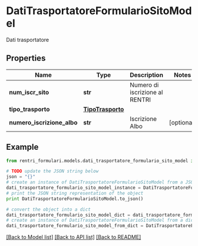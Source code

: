 # DatiTrasportatoreFormularioSitoModel

Dati trasportatore

## Properties
Name | Type | Description | Notes
------------ | ------------- | ------------- | -------------
**num_iscr_sito** | **str** | Numero di iscrizione al RENTRI | 
**tipo_trasporto** | [**TipoTrasporto**](TipoTrasporto.md) |  | 
**numero_iscrizione_albo** | **str** | Iscrizione Albo | [optional] 

## Example

```python
from rentri_formulari.models.dati_trasportatore_formulario_sito_model import DatiTrasportatoreFormularioSitoModel

# TODO update the JSON string below
json = "{}"
# create an instance of DatiTrasportatoreFormularioSitoModel from a JSON string
dati_trasportatore_formulario_sito_model_instance = DatiTrasportatoreFormularioSitoModel.from_json(json)
# print the JSON string representation of the object
print DatiTrasportatoreFormularioSitoModel.to_json()

# convert the object into a dict
dati_trasportatore_formulario_sito_model_dict = dati_trasportatore_formulario_sito_model_instance.to_dict()
# create an instance of DatiTrasportatoreFormularioSitoModel from a dict
dati_trasportatore_formulario_sito_model_from_dict = DatiTrasportatoreFormularioSitoModel.from_dict(dati_trasportatore_formulario_sito_model_dict)
```
[[Back to Model list]](../README.md#documentation-for-models) [[Back to API list]](../README.md#documentation-for-api-endpoints) [[Back to README]](../README.md)


